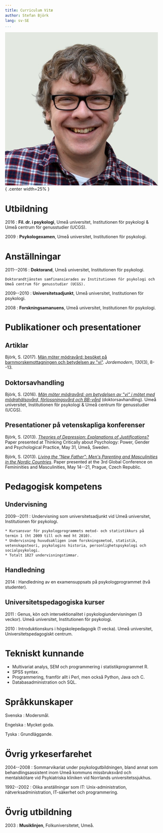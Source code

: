 ```yaml
---
title: Curriculum Vitæ
author: Stefan Björk
lang: sv-SE
...
```


![](images/photo.jpg){ .center width=25% }

# Utbildning

2016
:   **Fil. dr. i psykologi**, Umeå universitet, Institutionen för psykologi & Umeå centrum för genusstudier (UCGS).

2009
:   **Psykologexamen**, Umeå universitet, Institutionen för psykologi.

# Anställningar

2011--2016
:   **Doktorand**, Umeå universitet, Institutionen för psykologi.

    Doktorandtjänsten samfinansierades av Institutionen för psykologi och Umeå centrum för genusstudier (UCGS).

2009--2010
:   **Universitetsadjunkt**, Umeå universitet, Institutionen för psykologi.

2008
:   **Forskningsamanuens**, Umeå universitet, Institutionen för psykologi.

# Publikationer och presentationer

## Artiklar

Björk, S. (2017). [Män möter mödravård: besöket på barnmorskemottagningen och betydelsen av "vi"](https://www.academia.edu/31734203/M%C3%A4n_m%C3%B6ter_m%C3%B6drav%C3%A5rd_bes%C3%B6ket_p%C3%A5_barnmorskemottagningen_och_betydelsen_av_vi_). *Jordemodern*, *130*(3), 8--13.

## Doktorsavhandling

Björk, S. (2016). *[Män möter mödravård: om betydelsen av ”vi” i mötet med mödrahälsovård, förlossningsvård och BB-vård](http://urn.kb.se/resolve?urn=urn:nbn:se:umu:diva-124492)* (doktorsavhandling). Umeå universitet, Institutionen för psykologi & Umeå centrum för genusstudier (UCGS).


## Presentationer på vetenskapliga konferenser

Björk, S. (2013). *[Theories of Depression: Explanations of Justifications?](https://www.academia.edu/3635342/Theories_of_Depression_Explanations_or_Justifications)* Paper presented at Thinking Critically about Psychology: Power, Gender and Psychological Practice, May 31, Umeå, Sweden.

Björk, S. (2013). *[Living the "New Father": Men's Parenting and Masculinities in the Nordic Countries](https://www.academia.edu/2938364/Living_the_New_Father_Men_s_Parenting_and_Masculinities_in_the_Nordic_Countries)*. Paper presented at the 3rd Global Conference on Femininities and Masculinities, May 14--21, Prague, Czech Republic.

# Pedagogisk kompetens

## Undervisning

2009--2011
:   Undervisning som universitetsadjunkt vid Umeå universitet, Institutionen för psykologi.

    * Kursansvar för psykologprogrammets metod- och statistikkurs på termin 1 (ht 2009 till och med ht 2010).
    * Undervisning huvudsakligen inom forskningsmetod, statistik, vetenskapsteori, psykologins historia, personlighetspsykologi och socialpsykologi.
    * Totalt 1827 undervisningstimmar.

## Handledning

2014
:   Handledning av en examensuppsats på psykologprogrammet (två studenter).

## Universitetspedagogiska kurser

2011
:   Genus, kön och intersektionalitet i psykologiundervisningen (3 veckor). Umeå universitet, Institutionen för psykologi.

2010
:   Introduktionskurs i högskolepedagogik (1 vecka). Umeå universitet, Universitetspedagogiskt centrum.

# Tekniskt kunnande

* Multivariat analys, SEM och programmering i statistikprogrammet R.
* SPSS syntax.
* Programmering, framför allt i Perl, men också Python, Java och C.
* Databasadministration och SQL.

# Språkkunskaper

Svenska
:   Modersmål.

Engelska
:   Mycket goda.

Tyska
:   Grundläggande.

# Övrig yrkeserfarehet

2004--2008
:   Sommarvikariat under psykologutbildningen, bland annat som behandlingsassistent inom Umeå kommuns missbruksvård och mentalskötare vid Psykiatriska kliniken vid Norrlands universitetssjukhus.

1992--2002
:   Olika anställningar som IT: Unix-administration, nätverksadministration, IT-säkerhet och programmering.

# Övrig utbildning

2003
:   **Musiklinjen**, Folkuniversitetet, Umeå.

